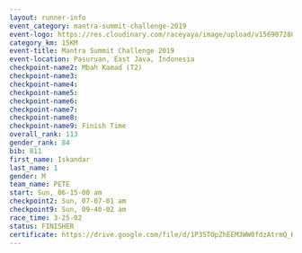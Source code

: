 ```yaml
---
layout: runner-info 
event_category: mantra-summit-challenge-2019 
event-logo: https://res.cloudinary.com/raceyaya/image/upload/v1569072809/logo/mantra-image_segrbx.jpg
category_km: 15KM 
event-title: Mantra Summit Challenge 2019 
event-location: Pasuruan, East Java, Indonesia 
checkpoint-name2: Mbah Kamad (T2) 
checkpoint-name3: 
checkpoint-name4: 
checkpoint-name5: 
checkpoint-name6: 
checkpoint-name7: 
checkpoint-name8: 
checkpoint-name9: Finish Time
overall_rank: 113
gender_rank: 84
bib: 811
first_name: Iskandar
last_name: 1
gender: M
team_name: PETE
start: Sun, 06-15-00 am
checkpoint2: Sun, 07-07-01 am
checkpoint9: Sun, 09-40-02 am
race_time: 3-25-02
status: FINISHER
certificate: https://drive.google.com/file/d/1P35TOpZhEEM3WW0fdzAtrmQ_Koat4STd/view?usp=sharing
---
```

